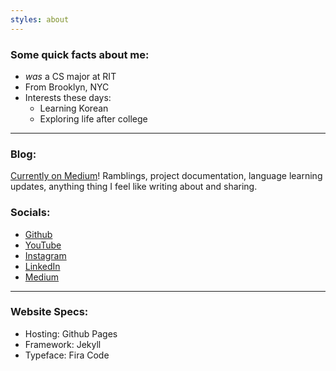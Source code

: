 ```yaml
---
styles: about
---
```


<!-- <div id="about-selfie">
    <img src="/assets/images/selfie.jpg">
</div> -->

### Some quick facts about me:
- *was* a CS major at RIT
- From Brooklyn, NYC
- Interests these days:
    - Learning Korean
    - Exploring life after college

---

### Blog:

[Currently on Medium](https://medium.com/@serviceuser5705)! Ramblings,
project documentation, language learning updates, anything thing I feel like
writing about and sharing.

### Socials:
- [Github](https://github.com/brainuser5705)
- [YouTube](https://www.youtube.com/@brainuser5705)
- [Instagram](https://www.instagram.com/brainuser5705/)
- [LinkedIn](https://www.linkedin.com/in/ashley-liew-ab1124221/)
- [Medium](https://medium.com/@serviceuser5705)

---

### Website Specs:
- Hosting: Github Pages
- Framework: Jekyll
- Typeface: Fira Code